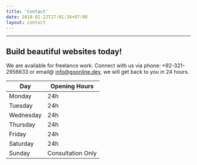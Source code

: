 ```yaml
---
title: 'Contact'
date: 2018-02-22T17:01:34+07:00
layout: contact
---
```


---
Build beautiful websites today!
---
We are available for freelance work. Connect with us via phone: +92-321-2956633 or email@ info@goonline.dev, we will get back to you in 24 hours.

| Day       | Opening Hours   |
| --------- | --------------- |
| Monday    | 24h             |
| Tuesday   | 24h             |
| Wednesday | 24h             |
| Thursday  | 24h             |
| Friday    | 24h             |
| Saturday  | 24h             |
| Sunday    |Consultation Only|
